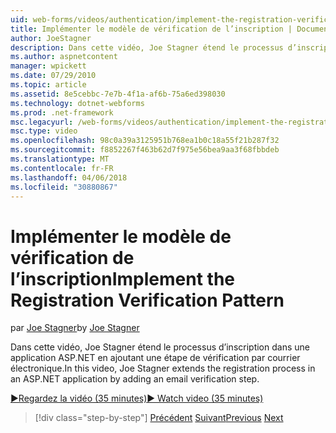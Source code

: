 ```yaml
---
uid: web-forms/videos/authentication/implement-the-registration-verification-pattern
title: Implémenter le modèle de vérification de l’inscription | Documents Microsoft
author: JoeStagner
description: Dans cette vidéo, Joe Stagner étend le processus d’inscription dans une application ASP.NET en ajoutant une étape de vérification par courrier électronique.
ms.author: aspnetcontent
manager: wpickett
ms.date: 07/29/2010
ms.topic: article
ms.assetid: 8e5cebbc-7e7b-4f1a-af6b-75a6ed398030
ms.technology: dotnet-webforms
ms.prod: .net-framework
msc.legacyurl: /web-forms/videos/authentication/implement-the-registration-verification-pattern
msc.type: video
ms.openlocfilehash: 98c0a39a3125951b768ea1b0c18a55f21b287f32
ms.sourcegitcommit: f8852267f463b62d7f975e56bea9aa3f68fbbdeb
ms.translationtype: MT
ms.contentlocale: fr-FR
ms.lasthandoff: 04/06/2018
ms.locfileid: "30880867"
---
```

<a name="implement-the-registration-verification-pattern"></a><span data-ttu-id="2b7db-103">Implémenter le modèle de vérification de l’inscription</span><span class="sxs-lookup"><span data-stu-id="2b7db-103">Implement the Registration Verification Pattern</span></span>
====================
<span data-ttu-id="2b7db-104">par [Joe Stagner](https://github.com/JoeStagner)</span><span class="sxs-lookup"><span data-stu-id="2b7db-104">by [Joe Stagner](https://github.com/JoeStagner)</span></span>

<span data-ttu-id="2b7db-105">Dans cette vidéo, Joe Stagner étend le processus d’inscription dans une application ASP.NET en ajoutant une étape de vérification par courrier électronique.</span><span class="sxs-lookup"><span data-stu-id="2b7db-105">In this video, Joe Stagner extends the registration process in an ASP.NET application by adding an email verification step.</span></span>

[<span data-ttu-id="2b7db-106">&#9654;Regardez la vidéo (35 minutes)</span><span class="sxs-lookup"><span data-stu-id="2b7db-106">&#9654; Watch video (35 minutes)</span></span>](https://channel9.msdn.com/Blogs/ASP-NET-Site-Videos/implement-the-registration-verification-pattern)

> [!div class="step-by-step"]
> <span data-ttu-id="2b7db-107">[Précédent](logging-users-into-your-membership-system.md)
> [Suivant](simple-web-service-authentication.md)</span><span class="sxs-lookup"><span data-stu-id="2b7db-107">[Previous](logging-users-into-your-membership-system.md)
[Next](simple-web-service-authentication.md)</span></span>
